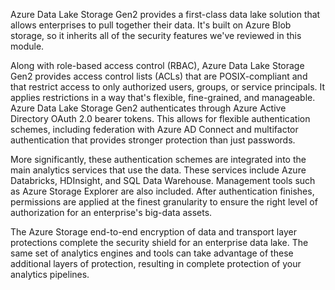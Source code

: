 Azure Data Lake Storage Gen2 provides a first-class data lake solution that allows enterprises to pull together their data. It's built on Azure Blob storage, so it inherits all of the security features we've reviewed in this module. 

Along with role-based access control (RBAC), Azure Data Lake Storage Gen2 provides access control lists (ACLs) that are POSIX-compliant and that restrict access to only authorized users, groups, or service principals. It applies restrictions in a way that's flexible, fine-grained, and manageable. Azure Data Lake Storage Gen2 authenticates through Azure Active Directory OAuth 2.0 bearer tokens. This allows for flexible authentication schemes, including federation with Azure AD Connect and multifactor authentication that provides stronger protection than just passwords.

More significantly, these authentication schemes are integrated into the main analytics services that use the data. These services include Azure Databricks, HDInsight, and SQL Data Warehouse. Management tools such as Azure Storage Explorer are also included. After authentication finishes, permissions are applied at the finest granularity to ensure the right level of authorization for an enterprise's big-data assets.

The Azure Storage end-to-end encryption of data and transport layer protections complete the security shield for an enterprise data lake. The same set of analytics engines and tools can take advantage of these additional layers of protection, resulting in complete protection of your analytics pipelines.